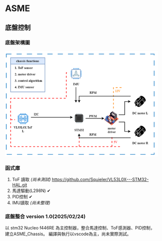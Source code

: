 # ASME

## 底盤控制
### 底盤架構圖  
![底盤架構](image.png)
### 函式庫
1. ToF 讀取 *(尚未測試)* https://github.com/Squieler/VL53L0X---STM32-HAL.git
2. 馬達驅動(L298N) &#10004; 
3. PID控制 &#10004;
4. IMU讀取 *(尚未整理)*

### 底盤整合 version 1.0(2025/02/24)
以 stm32 Nucleo f446RE 為主控制器，整合馬達控制、ToF感測器、PID控制，建立ASME_Chassis。
編譯與執行以vscode為主，尚未實際測試。
